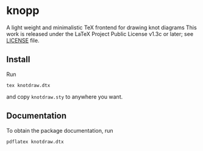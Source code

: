 # knopp

A light weight and minimalistic TeX frontend for drawing knot diagrams
This work is released under the LaTeX Project Public License v1.3c or later; see [LICENSE](LICENSE) file.

## Install

Run
```
tex knotdraw.dtx
```
and copy `knotdraw.sty` to anywhere you want.

## Documentation

To obtain the package documentation, run
```
pdflatex knotdraw.dtx
```
